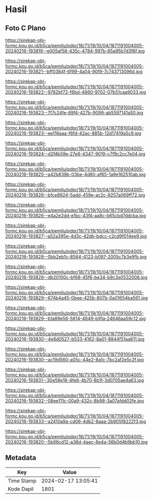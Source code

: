 # Hasil

## Foto C Plano

https://sirekap-obj-formc.kpu.go.id/b5ca/pemilu/pdpr/18/71/19/10/04/1871191004005-20240216-193819--e005af58-435c-4784-997b-85a95b7d3f6f.jpg

https://sirekap-obj-formc.kpu.go.id/b5ca/pemilu/pdpr/18/71/19/10/04/1871191004005-20240216-193821--bff0384f-6f99-4a04-90f9-7c743713096d.jpg

https://sirekap-obj-formc.kpu.go.id/b5ca/pemilu/pdpr/18/71/19/10/04/1871191004005-20240216-193822--9762bf72-f6bd-4860-9702-07b51caa9033.jpg

https://sirekap-obj-formc.kpu.go.id/b5ca/pemilu/pdpr/18/71/19/10/04/1871191004005-20240216-193823--7f7c24fe-69f4-427b-9099-ab5597141a50.jpg

https://sirekap-obj-formc.kpu.go.id/b5ca/pemilu/pdpr/18/71/19/10/04/1871191004005-20240216-193823--ee116aaa-f6fd-42ac-885b-12d17419a5c9.jpg

https://sirekap-obj-formc.kpu.go.id/b5ca/pemilu/pdpr/18/71/19/10/04/1871191004005-20240216-193824--d2f4b59e-27e6-4347-9019-c7f9c2cc7e04.jpg

https://sirekap-obj-formc.kpu.go.id/b5ca/pemilu/pdpr/18/71/19/10/04/1871191004005-20240216-193825--a42b839b-03be-4d80-af65-1a9e162510ab.jpg

https://sirekap-obj-formc.kpu.go.id/b5ca/pemilu/pdpr/18/71/19/10/04/1871191004005-20240216-193826--bfce8924-5add-459e-ac2c-9257a069ff72.jpg

https://sirekap-obj-formc.kpu.go.id/b5ca/pemilu/pdpr/18/71/19/10/04/1871191004005-20240216-193826--e4a2e2dd-e1bc-43f4-aa8c-b65cbd7ddcba.jpg

https://sirekap-obj-formc.kpu.go.id/b5ca/pemilu/pdpr/18/71/19/10/04/1871191004005-20240216-193827--a52a395e-4d3c-42db-bdcc-c2cd9f014ee9.jpg

https://sirekap-obj-formc.kpu.go.id/b5ca/pemilu/pdpr/18/71/19/10/04/1871191004005-20240216-193828--0bb2eb1c-8564-4123-b097-2005c7b3e9fb.jpg

https://sirekap-obj-formc.kpu.go.id/b5ca/pemilu/pdpr/18/71/19/10/04/1871191004005-20240216-193828--db20100c-bf68-45f6-be34-b9c3e0532008.jpg

https://sirekap-obj-formc.kpu.go.id/b5ca/pemilu/pdpr/18/71/19/10/04/1871191004005-20240216-193829--674b4a45-0bee-425b-807b-0a01654ba561.jpg

https://sirekap-obj-formc.kpu.go.id/b5ca/pemilu/pdpr/18/71/19/10/04/1871191004005-20240216-193829--b1a89e56-5814-4849-b91a-24646aa59c12.jpg

https://sirekap-obj-formc.kpu.go.id/b5ca/pemilu/pdpr/18/71/19/10/04/1871191004005-20240216-193830--4e6d0527-b533-4162-8a01-8844f51aa611.jpg

https://sirekap-obj-formc.kpu.go.id/b5ca/pemilu/pdpr/18/71/19/10/04/1871191004005-20240216-193830--ac19d560-a05c-44e2-8a1c-7bc2af2e5c2f.jpg

https://sirekap-obj-formc.kpu.go.id/b5ca/pemilu/pdpr/18/71/19/10/04/1871191004005-20240216-193831--30e59e16-4fe6-4b70-8b1f-3d0705ae4a63.jpg

https://sirekap-obj-formc.kpu.go.id/b5ca/pemilu/pdpr/18/71/19/10/04/1871191004005-20240216-193832--08ee111c-00a9-432c-8b98-3a07afdd02fe.jpg

https://sirekap-obj-formc.kpu.go.id/b5ca/pemilu/pdpr/18/71/19/10/04/1871191004005-20240216-193833--a2410a9a-cd06-4db2-8aaa-2b905f8222f3.jpg

https://sirekap-obj-formc.kpu.go.id/b5ca/pemilu/pdpr/18/71/19/10/04/1871191004005-20240216-193820--5b96cd12-a38d-4aec-8e4a-56b0d4b9bb10.jpg


## Metadata

| Key        | Value               |
| ---------- | ------------------- |
| Time Stamp | 2024-02-17 13:05:41 |
| Kode Dapil | 1801                |



